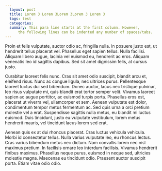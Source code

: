 ```yaml
---
  layout: post
  title: Lorem 3 Lorem 3Lorem 3Lorem 3 Lorem 3
  tags: test 
  categories: 
  summary: This para line starts at the first column. However,
      the following lines can be indented any number of spaces/tabs.
---
```


Proin et felis vulputate, auctor odio ac, fringilla nulla. In posuere justo est, ut hendrerit tellus placerat vel. Phasellus eget sapien tellus. Nulla facilisi. Aliquam libero augue, lacinia vel euismod eu, hendrerit ac eros. Aliquam venenatis leo id sagittis dapibus. Sed sit amet dignissim felis, at cursus justo.

Curabitur laoreet felis nunc. Cras sit amet odio suscipit, blandit arcu et, eleifend risus. Nunc ac congue ligula, nec ultrices purus. Pellentesque laoreet luctus dui sed bibendum. Donec auctor, lacus nec tristique pulvinar, leo risus vulputate mi, quis blandit erat tortor semper velit. Vivamus laoreet sapien ac augue porttitor, ac euismod turpis porta. Phasellus eros est, placerat ut viverra vel, ullamcorper et sem. Aenean vulputate est dolor, condimentum tempor metus fermentum ac. Sed quis urna a orci pretium molestie vel a erat. Suspendisse sagittis nulla metus, eu blandit mi luctus euismod. Duis tincidunt, justo eu vulputate vestibulum, lorem metus hendrerit mauris, vel tincidunt lacus lorem sed erat.

Aenean quis ex at dui rhoncus placerat. Cras luctus vehicula vehicula. Morbi id consectetur tellus. Nulla varius vulputate leo, eu rhoncus lectus. Cras varius bibendum metus nec dictum. Nam convallis lorem nec nisl maximus pretium. In facilisis ornare leo interdum facilisis. Vivamus hendrerit finibus maximus. Phasellus neque purus, euismod in neque sed, ultricies molestie magna. Maecenas eu tincidunt odio. Praesent auctor suscipit porta. Etiam vitae odio odio.